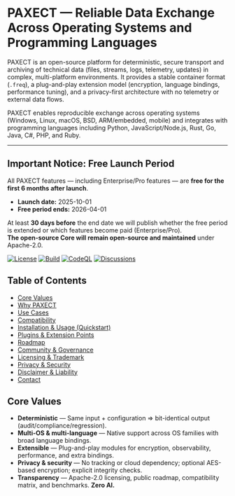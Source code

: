 # PAXECT — Reliable Data Exchange Across Operating Systems and Programming Languages

PAXECT is an open-source platform for deterministic, secure transport and archiving of technical data (files, streams, logs, telemetry, updates) in complex, multi-platform environments. It provides a stable container format (`.freq`), a plug-and-play extension model (encryption, language bindings, performance tuning), and a privacy-first architecture with no telemetry or external data flows.

PAXECT enables reproducible exchange across operating systems (Windows, Linux, macOS, BSD, ARM/embedded, mobile) and integrates with programming languages including Python, JavaScript/Node.js, Rust, Go, Java, C#, PHP, and Ruby.

---

## Important Notice: Free Launch Period

All PAXECT features — including Enterprise/Pro features — are **free for the first 6 months after launch**.

- **Launch date:** 2025-10-01  
- **Free period ends:** 2026-04-01

At least **30 days before** the end date we will publish whether the free period is extended or which features become paid (Enterprise/Pro).  
**The open-source Core will remain open-source and maintained** under Apache-2.0.

[![License](https://img.shields.io/badge/License-Apache_2.0-blue.svg)](LICENSE)
[![Build](https://github.com/PAXECT-Interface/PAXECT---Core/actions/workflows/ci.yml/badge.svg)](../../actions)
[![CodeQL](https://github.com/PAXECT-Interface/PAXECT---Core/actions/workflows/codeql.yml/badge.svg)](../../actions)
[![Discussions](https://img.shields.io/github/discussions/PAXECT-Interface/PAXECT---Core)](../../discussions)

## Table of Contents
- [Core Values](#core-values)
- [Why PAXECT](#why-paxect)
- [Use Cases](#use-cases)
- [Compatibility](#compatibility)
- [Installation & Usage (Quickstart)](#installation--usage-quickstart)
- [Plugins & Extension Points](#plugins--extension-points)
- [Roadmap](#roadmap)
- [Community & Governance](#community--governance)
- [Licensing & Trademark](#licensing--trademark)
- [Privacy & Security](#privacy--security)
- [Disclaimer & Liability](#disclaimer--liability)
- [Contact](#contact)

## Core Values
- **Deterministic** — Same input + configuration ⇒ bit-identical output (audit/compliance/regression).
- **Multi-OS & multi-language** — Native support across OS families with broad language bindings.
- **Extensible** — Plug-and-play modules for encryption, observability, performance, and extra bindings.
- **Privacy & security** — No tracking or cloud dependency; optional AES-based encryption; explicit integrity checks.
- **Transparency** — Apache-2.0 licensing, public roadmap, compatibility matrix, and benchmarks. **Zero AI.**




